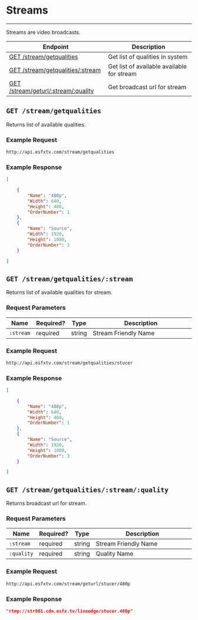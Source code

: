 # Streams

***

Streams are video broadcasts. 

| Endpoint | Description |
| ---- | --------------- |
| [GET /stream/getqualities](/streams.md#get-streamgetqualities) | Get list of qualities in system |
| [GET /stream/getqualities/:stream](/streams.md#get-streamgetqualitiesstream) | Get list of available available for stream |
| [GET /stream/geturl/:stream/:quality](/streams.md#get-streamgeturlstreamquality) | Get broadcast url for stream  |

## `GET /stream/getqualities`

Returns list of available qualities.

### Example Request

```bash
http://api.esfxtv.com/stream/getqualities
```

### Example Response

```json
[

    {
        "Name": "480p",
        "Width": 640,
        "Height": 480,
        "OrderNumber": 1
    },
    {
        "Name": "Source",
        "Width": 1920,
        "Height": 1080,
        "OrderNumber": 3
    }

]
```

## `GET /stream/getqualities/:stream`

Returns list of available qualities for stream.

### Request Parameters

<table>
    <thead>
        <tr>
            <th>Name</th>
            <th>Required?</th>
            <th width="50">Type</th>
            <th width=100%>Description</th>
        </tr>
    </thead>
    <tbody>
        <tr>
            <td><code>:stream</code></td>
            <td>required</td>
            <td>string</td>
            <td>Stream Friendly Name</td>
        </tr>
    </tbody>
</table>

### Example Request

```bash
http://api.esfxtv.com/stream/getqualities/stucer
```

### Example Response

```json
[

    {
        "Name": "480p",
        "Width": 640,
        "Height": 480,
        "OrderNumber": 1
    },
    {
        "Name": "Source",
        "Width": 1920,
        "Height": 1080,
        "OrderNumber": 3
    }

]
```


## `GET /stream/getqualities/:stream/:quality`

Returns broadcast url for stream.

### Request Parameters

<table>
    <thead>
        <tr>
            <th>Name</th>
            <th>Required?</th>
            <th width="50">Type</th>
            <th width=100%>Description</th>
        </tr>
    </thead>
    <tbody>
        <tr>
            <td><code>:stream</code></td>
            <td>required</td>
            <td>string</td>
            <td>Stream Friendly Name</td>
        </tr>
    </tbody>
    <tbody>
        <tr>
            <td><code>:quality</code></td>
            <td>required</td>
            <td>string</td>
            <td>Quality Name</td>
        </tr>
    </tbody>    
</table>

### Example Request

```bash
http://api.esfxtv.com/stream/geturl/stucer/480p
```

### Example Response

```json
"rtmp://str001.cdn.esfx.tv/liveedge/stucer.480p"
```


